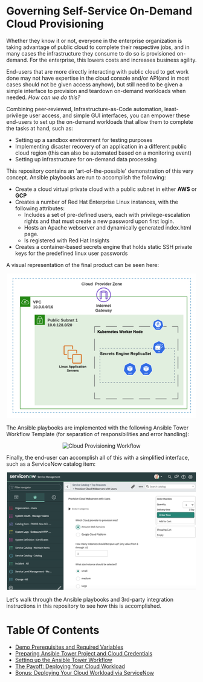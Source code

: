 # Governing Self-Service On-Demand Cloud Provisioning


<!-- Cloud providers have developed mature, feature-rich platforms that allow organizations to develop innovative applications and services. For domain experts(network, database, linux/windows administration, etc.), this high level of control fosters innovation and is appreciated. Taking this one step further, taking the infrastructure  -->

Whether they know it or not, everyone in the enterprise organization is taking advantage of public cloud to complete their respective jobs, and in many cases the infrastructure they consume to do so is provisioned on-demand. For the enterprise, this lowers costs and increases business agility.

End-users that are more directly interacting with public cloud to get work done may not have expertise in the cloud console and/or API(and in most cases should not be given access anyhow), but still need to be given a simple interface to provision and teardown on-demand workloads when needed. *How can we do this?*

Combining peer-reviewed, Infrastructure-as-Code automation, least-privilege user access, and simple GUI interfaces, you can empower these end-users to set up the on-demand workloads that allow them to complete the tasks at hand, such as:
- Setting up a sandbox environment for testing purposes
- Implementing disaster recovery of an application in a different public cloud region (this can also be automated based on a monitoring event)
- Setting up infrastructure for on-demand data processing

This repository contains an 'art-of-the-possible' demonstration of this very concept. Ansible playbooks are run to accomplish the following:
- Create a cloud virtual private cloud with a public subnet in either **AWS** or **GCP**
- Creates a number of Red Hat Enterprise Linux instances, with the following attributes:
  - Includes a set of pre-defined users, each with privilege-escalation rights and that must create a new password upon first login.
  - Hosts an Apache webserver and dynamically generated index.html page.
  - Is registered with Red Hat Insights
- Creates a container-based secrets engine that holds static SSH private keys for the predefined linux user passwords

A visual representation of the final product can be seen here:

<p align="center">
<img src="images/cloud_infrastructure.png" alt="Cloud Infrastructure"
	title="Cloud Infrastructure" width="500" />
</p>

The Ansible playbooks are implemented with the following Ansible Tower Workflow Template (for separation of responsibilities and error handling):

<p align="center">
<img src="images/cloud_workflow.gif" alt="Cloud Provisioning Workflow"
	title="Cloud Provisioning Workflow" width="700" />
</p>

Finally, the end-user can accomplish all of this with a simplified interface, such as a ServiceNow catalog item:

<p align="center">
<img src="images/snow_cloud_catalog.png" alt="ServiceNow Catalog Item"
	title="ServiceNow Catalog Item" width="500" />
</p>

Let's walk through the Ansible playbooks and 3rd-party integration instructions in this repository to see how this is accomplished.

# Table Of Contents
- [Demo Prerequisites and Required Variables](readme/prereqs_and_vars.md)
- [Preparing Ansible Tower Project and Cloud Credentials](readme/tower_setup.md)
- [Setting up the Ansible Tower Workflow](readme/tower_workflow.md)
- [The Payoff: Deploying Your Cloud Workload](readme/workflow_kickoff.md)
- [Bonus: Deploying Your Cloud Workload via ServiceNow](readme/snow_integration.md)
